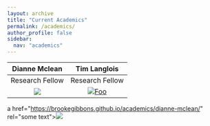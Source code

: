 ```yaml
---
layout: archive
title: "Current Academics"
permalink: /academics/
author_profile: false
sidebar:
  nav: "academics"
---
```

 **Dianne Mclean**  | **Tim Langlois**
:-------------:|:-------------:
Research Fellow |Research Fellow 
<a href="https://brookegibbons.github.io/academics/dianne-mclean/" rel="some text">![](https://i1.rgstatic.net/ii/profile.image/496775622557696-1495451946012_Q512/Dianne_Mclean.jpg</a>)|<a href="https://brookegibbons.github.io/academics/tim-langlois/" rel="some text">![Foo](https://avatars0.githubusercontent.com/u/14978794?s=460&v=4</a>)


a href="https://brookegibbons.github.io/academics/dianne-mclean/" rel="some text">![](https://i1.rgstatic.net/ii/profile.image/496775622557696-1495451946012_Q512/Dianne_Mclean.jpg</a>)
